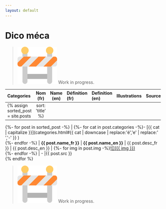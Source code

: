 ```yaml
---
layout: default
---
```


# Dico méca

> ![WIP](/assets/img/wip.png) Work in progress.


| **Categories** | **Nom (fr)** | **Name (en)** | **Définition (fr)** | **Definition (en)** | **Illustrations** | **Sources** |
| :--- | :---: | :---: | :--- | :--- | :---: | --- |
{% assign sorted_post = site.posts | sort: 'title' %}
{%- for post in sorted_post -%}
    | <a name="{{ post.title }}"></a>{%- for cat in post.categories -%}- [{{ cat | capitalize }}](categories.html#{{ cat | downcase | replace:'é','e' | replace:' ','-' }} )<br />{%- endfor -%} | **{{ post.name_fr }}** | **{{ post.name_en }}** | {{ post.desc_fr }} | {{ post.desc_en }} | {%- for img in post.img -%}<a href="{{ img }}" target="new">![]({{ img }})</a><br />{%- endfor -%} | - |{{ post.src }}<br />
{% endfor %}

> ![WIP](/assets/img/wip.png) Work in progress.